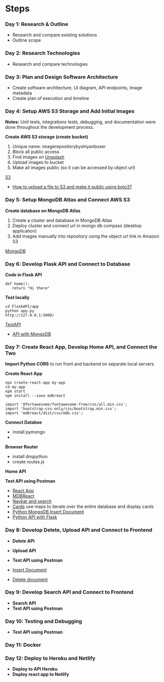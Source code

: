 # Steps

### Day 1: Research & Outline
- Research and compare existing solutions
- Outline scope

### Day 2: Research Technologies
- Research and compare technologies

### Day 3: Plan and Design Software Architecture
- Create software architecture, UI diagram, API endpoints, Image metadata
- Create plan of execution and timeline

### Day 4: Setup AWS S3 Storage and Add Initial Images
**Notes:** Unit tests, integrations tests, debugging, and documentation were done throughout the development process.

**Create AWS S3 storage (create bucket)**
1. Unique name: imagerepositorybyshiyanboxer
2. Block all public access
3. Find images on [Unsplash](https://unsplash.com/s/photos/dogs)
4. Upload images to bucket
5. Make all images public (so it can be accessed by object url)

[S3](https://github.com/shiyanboxer/Image-Repository/blob/main/Images/S3.jpg)

- [How to upload a file to S3 and make it public using boto3?](https://stackoverflow.com/questions/41904806/how-to-upload-a-file-to-s3-and-make-it-public-using-boto3)

### Day 5: Setup MongoDB Atlas and Connect AWS S3
**Create database on MongoDB Atlas**
1. Create a cluster and database  in MongoDB Atlas
2. Deploy cluster and connect url in mongo db compass (desktop application)
3. Add images manually into repository using the object url link in Amazon S3

[MongoDB](https://github.com/shiyanboxer/Image-Repository/blob/main/Images/MongoDB.jpg)

### Day 6: Develop Flask API and Connect to Database
**Code in Flask API**
```
def home():
   return "Hi there"
```
**Test locally**
```
cd FlaskAPI/app
python app.py
http://127.0.0.1:5000/
```

[TestAPI](https://github.com/shiyanboxer/Image-Repository/blob/main/Images/TestAPI.jpg)

- [API with MongoDB](https://rapidapi.com/blog/how-to-create-an-api-with-mongodb/)

### Day 7: Create React App, Develop Home API, and Connect the Two
**Import Python CORS** to run front and backend on separate local servers

**Create React App**
```
npx create-react-app my-app
cd my-app
npm start
npm install --save mdbreact

import '@fortawesome/fontawesome-free/css/all.min.css';
import 'bootstrap-css-only/css/bootstrap.min.css';
import 'mdbreact/dist/css/mdb.css';
```
**Connect Databse**
- install pymongo
- 

**Browser Router**
- install dnspython
- create routes.js

**Home API**

**Test API using Postman**
  
- [React App](https://reactjs.org/docs/create-a-new-react-app.html)
- [MDBReact](https://www.npmjs.com/package/mdbreact)
- [Navbar and search](https://mdbootstrap.com/docs/react/navigation/navbar/)
- [Cards](https://mdbootstrap.com/docs/react/components/cards/) use maps to iterate over the entire database and display cards
- [Python MongoDB Insert Document](https://www.w3schools.com/python/python_mongodb_insert.asp)
- [Python API with Flask](https://programminghistorian.org/en/lessons/creating-apis-with-python-and-flask)

### Day 8: Develop Delete, Upload API and Connect to Frontend
- **Delete API**
- **Upload API**
- **Test API using Postman**

- [Insert Document](https://www.w3schools.com/python/python_mongodb_insert.asp)
- [Delete document](https://www.w3schools.com/python/python_mongodb_delete.asp)

### Day 9: Develop Search API and Connect to Frontend
- **Search API**
- **Test API using Postman**

### Day 10: Testing and Debugging
- **Test API using Postman**

### Day 11: Docker

### Day 12: Deploy to Heroku and Netlify
- **Deploy to API Heroku**
- **Deploy react app to Netlify**